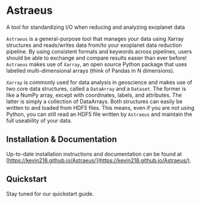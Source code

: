 # Astraeus
A tool for standardizing I/O when reducing and analyzing exoplanet data

`Astraeus` is a general-purpose tool that manages your data using Xarray structures and reads/writes data from/to your exoplanet data reduction pipeline.  By using consistent formats and keywords across pipelines, users should be able to exchange and compare results easier than ever before!  `Astraeus` makes use of `Xarray`, an open source Python package that uses labelled multi-dimensional arrays (think of Pandas in N dimensions).

`Xarray` is commonly used for data analysis in geoscience and makes use of two core data structures, called a `DataArray` and a `Dataset`.  The former is like a NumPy array, except with coordinates, labels, and attributes.  The latter is simply a collection of DataArrays.  Both structures can easily be written to and loaded from HDF5 files.  This means, even if you are not using Python, you can still read an HDF5 file written by `Astraeus` and maintain the full useability of your data.


## Installation & Documentation

Up-to-date installation instructions and documentation can be found at
[https://kevin218.github.io/Astraeus/](https://kevin218.github.io/Astraeus/).

## Quickstart

Stay tuned for our quickstart guide.
